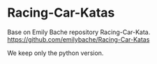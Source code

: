 # Racing-Car-Katas
Base on Emily Bache repository Racing-Car-Kata.
https://github.com/emilybache/Racing-Car-Katas

We keep only the python version.



